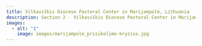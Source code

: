 ```yaml
---
title: Vilkaviškis Diocese Pastoral Center in Marijampolė, Lithuania
description: Section 2 - Vilkaviškis Diocese Pastoral Center in Marijampolė, Lithuania
images:
  - alt: "1"
    image: images/marijampole_prisikelimo-kryzius.jpg
---
```

